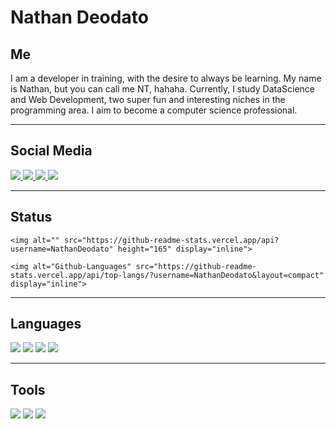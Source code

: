 <h1>Nathan Deodato</h1>

<h2>Me</h2>
<p>
    I am a developer in training, with the desire to always be learning. My name is Nathan, but you can call me NT, hahaha. Currently, I study DataScience and Web Development, two super fun and interesting niches in the programming area. I aim to become a computer science professional.
</p>

---

<h2>Social Media</h2>
<p>

<a href="https://github.com/NathanDeodato">
<img src="https://img.shields.io/badge/GitHub-100000?style=for-the-badge&logo=github&logoColor=white">
</a>

<a href="https://t.me/Deodato_Nt">
<img src="https://img.shields.io/badge/Telegram-2CA5E0?style=for-the-badge&logo=telegram&logoColor=white">
</a>

<a href="https://twitter.com/DeodatoNat">
<img src="https://img.shields.io/badge/Twitter-1DA1F2?style=for-the-badge&logo=twitter&logoColor=white">
</a>

<a href="https://www.instagram.com/deodatont/">
<img src="https://img.shields.io/badge/Instagram-E4405F?style=for-the-badge&logo=instagram&logoColor=white">
</a>

</p>

---

<h2>Status</h2>
<p align="center">

    <img alt="" src="https://github-readme-stats.vercel.app/api?username=NathanDeodato" height="165" display="inline">

    <img alt="Github-Languages" src="https://github-readme-stats.vercel.app/api/top-langs/?username=NathanDeodato&layout=compact" display="inline">

</p>

---

<h2>Languages</h2>
<p>
<img name="Python" src="https://img.shields.io/badge/Python-3776AB?style=for-the-badge&logo=python&logoColor=white">

<img name="Javascript" src="https://img.shields.io/badge/JavaScript-F7DF1E?style=for-the-badge&logo=javascript&logoColor=black">

<img name="HTML" src="https://img.shields.io/badge/HTML5-E34F26?style=for-the-badge&logo=html5&logoColor=white">

<img name="CSS" src="https://img.shields.io/badge/CSS3-1572B6?style=for-the-badge&logo=css3&logoColor=white">
</p>

---

<h2>Tools</h2>
<p>
<img src="https://img.shields.io/badge/Microsoft_Office-D83B01?style=for-the-badge&logo=microsoft-office&logoColor=white">

<img src="https://img.shields.io/badge/Markdown-000000?style=for-the-badge&logo=markdown&logoColor=white">

<img src="https://img.shields.io/badge/Spotify-1ED760?&style=for-the-badge&logo=spotify&logoColor=white">
</p>
